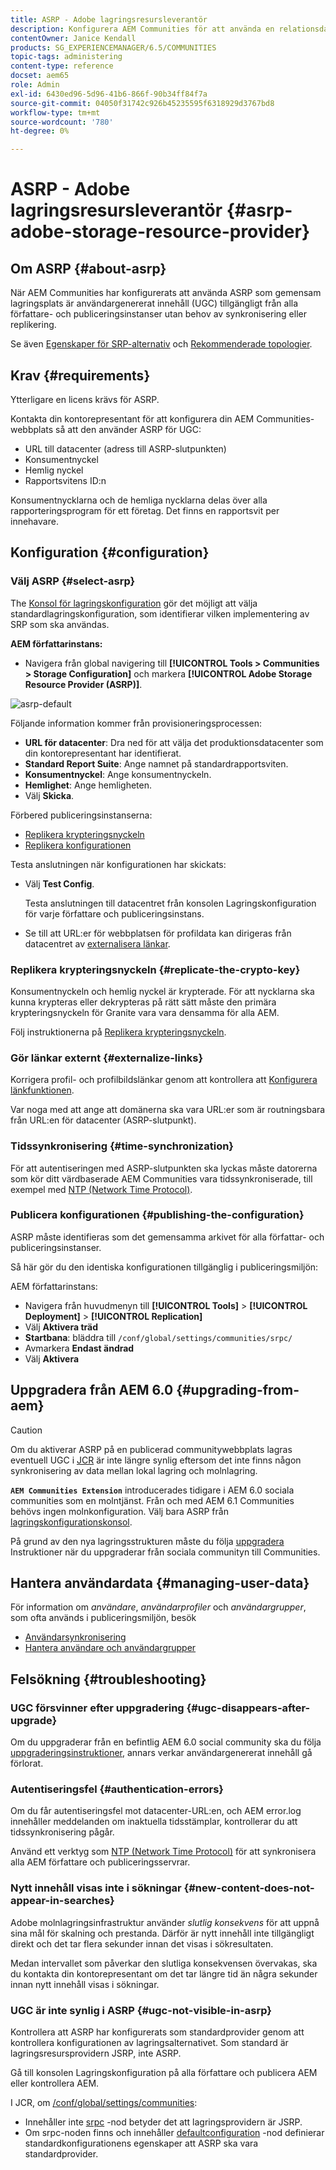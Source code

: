 ```yaml
---
title: ASRP - Adobe lagringsresursleverantör
description: Konfigurera AEM Communities för att använda en relationsdatabas som gemensam lagringsplats
contentOwner: Janice Kendall
products: SG_EXPERIENCEMANAGER/6.5/COMMUNITIES
topic-tags: administering
content-type: reference
docset: aem65
role: Admin
exl-id: 6430ed96-5d96-41b6-866f-90b34ff84f7a
source-git-commit: 04050f31742c926b45235595f6318929d3767bd8
workflow-type: tm+mt
source-wordcount: '780'
ht-degree: 0%

---
```


# ASRP - Adobe lagringsresursleverantör {#asrp-adobe-storage-resource-provider}

## Om ASRP {#about-asrp}

När AEM Communities har konfigurerats att använda ASRP som gemensam lagringsplats är användargenererat innehåll (UGC) tillgängligt från alla författare- och publiceringsinstanser utan behov av synkronisering eller replikering.

Se även [Egenskaper för SRP-alternativ](/help/communities/working-with-srp.md#characteristics-of-srp-options) och [Rekommenderade topologier](/help/communities/topologies.md).

## Krav {#requirements}

Ytterligare en licens krävs för ASRP.

Kontakta din kontorepresentant för att konfigurera din AEM Communities-webbplats så att den använder ASRP för UGC:

* URL till datacenter (adress till ASRP-slutpunkten)
* Konsumentnyckel
* Hemlig nyckel
* Rapportsvitens ID:n

Konsumentnycklarna och de hemliga nycklarna delas över alla rapporteringsprogram för ett företag. Det finns en rapportsvit per innehavare.

## Konfiguration {#configuration}

### Välj ASRP {#select-asrp}

The [Konsol för lagringskonfiguration](/help/communities/srp-config.md) gör det möjligt att välja standardlagringskonfiguration, som identifierar vilken implementering av SRP som ska användas.

**AEM författarinstans:**

* Navigera från global navigering till **[!UICONTROL Tools > Communities > Storage Configuration]** och markera **[!UICONTROL Adobe Storage Resource Provider (ASRP)]**.

![asrp-default](assets/asrp-default.png)

Följande information kommer från provisioneringsprocessen:

* **URL för datacenter**: Dra ned för att välja det produktionsdatacenter som din kontorepresentant har identifierat.
* **Standard Report Suite**: Ange namnet på standardrapportsviten.
* **Konsumentnyckel**: Ange konsumentnyckeln.
* **Hemlighet**: Ange hemligheten.
* Välj **Skicka**.

Förbered publiceringsinstanserna:

* [Replikera krypteringsnyckeln](#replicate-the-crypto-key)
* [Replikera konfigurationen](#publishing-the-configuration)

Testa anslutningen när konfigurationen har skickats:

* Välj **Test Config**.

  Testa anslutningen till datacentret från konsolen Lagringskonfiguration för varje författare och publiceringsinstans.

* Se till att URL:er för webbplatsen för profildata kan dirigeras från datacentret av [externalisera länkar](#externalize-links).

### Replikera krypteringsnyckeln {#replicate-the-crypto-key}

Konsumentnyckeln och hemlig nyckel är krypterade. För att nycklarna ska kunna krypteras eller dekrypteras på rätt sätt måste den primära krypteringsnyckeln för Granite vara vara densamma för alla AEM.

Följ instruktionerna på [Replikera krypteringsnyckeln](/help/communities/deploy-communities.md#replicate-the-crypto-key).

### Gör länkar externt {#externalize-links}

Korrigera profil- och profilbildslänkar genom att kontrollera att [Konfigurera länkfunktionen](/help/sites-developing/externalizer.md).

Var noga med att ange att domänerna ska vara URL:er som är routningsbara från URL:en för datacenter (ASRP-slutpunkt).

### Tidssynkronisering {#time-synchronization}

För att autentiseringen med ASRP-slutpunkten ska lyckas måste datorerna som kör ditt värdbaserade AEM Communities vara tidssynkroniserade, till exempel med [NTP (Network Time Protocol)](https://www.ntp.org/).

### Publicera konfigurationen {#publishing-the-configuration}

ASRP måste identifieras som det gemensamma arkivet för alla författar- och publiceringsinstanser.

Så här gör du den identiska konfigurationen tillgänglig i publiceringsmiljön:

AEM författarinstans:

* Navigera från huvudmenyn till **[!UICONTROL Tools]** > **[!UICONTROL Deployment]** > **[!UICONTROL Replication]**
* Välj **Aktivera träd**
* **Startbana**: bläddra till `/conf/global/settings/communities/srpc/`
* Avmarkera **Endast ändrad**
* Välj **Aktivera**

## Uppgradera från AEM 6.0 {#upgrading-from-aem}

>[!CAUTION]
>
>Om du aktiverar ASRP på en publicerad communitywebbplats lagras eventuell UGC i [JCR](/help/communities/jsrp.md) är inte längre synlig eftersom det inte finns någon synkronisering av data mellan lokal lagring och molnlagring.

**`AEM Communities Extension`** introducerades tidigare i AEM 6.0 sociala communities som en molntjänst. Från och med AEM 6.1 Communities behövs ingen molnkonfiguration. Välj bara ASRP från [lagringskonfigurationskonsol](/help/communities/srp-config.md).

På grund av den nya lagringsstrukturen måste du följa [uppgradera](/help/communities/upgrade.md#adobe-cloud-storage) Instruktioner när du uppgraderar från sociala communityn till Communities.

## Hantera användardata {#managing-user-data}

För information om *användare*, *användarprofiler* och *användargrupper*, som ofta används i publiceringsmiljön, besök

* [Användarsynkronisering](/help/communities/sync.md)
* [Hantera användare och användargrupper](/help/communities/users.md)

## Felsökning {#troubleshooting}

### UGC försvinner efter uppgradering {#ugc-disappears-after-upgrade}

Om du uppgraderar från en befintlig AEM 6.0 social community ska du följa [uppgraderingsinstruktioner](/help/communities/upgrade.md#adobe-cloud-storage), annars verkar användargenererat innehåll gå förlorat.

### Autentiseringsfel {#authentication-errors}

Om du får autentiseringsfel mot datacenter-URL:en, och AEM error.log innehåller meddelanden om inaktuella tidsstämplar, kontrollerar du att tidssynkronisering pågår.

Använd ett verktyg som [NTP (Network Time Protocol)](https://www.ntp.org/) för att synkronisera alla AEM författare och publiceringsservrar.

### Nytt innehåll visas inte i sökningar {#new-content-does-not-appear-in-searches}

Adobe molnlagringsinfrastruktur använder *slutlig konsekvens* för att uppnå sina mål för skalning och prestanda. Därför är nytt innehåll inte tillgängligt direkt och det tar flera sekunder innan det visas i sökresultaten.

Medan intervallet som påverkar den slutliga konsekvensen övervakas, ska du kontakta din kontorepresentant om det tar längre tid än några sekunder innan nytt innehåll visas i sökningar.

### UGC är inte synlig i ASRP {#ugc-not-visible-in-asrp}

Kontrollera att ASRP har konfigurerats som standardprovider genom att kontrollera konfigurationen av lagringsalternativet. Som standard är lagringsresursprovidern JSRP, inte ASRP.

Gå till konsolen Lagringskonfiguration på alla författare och publicera AEM eller kontrollera AEM.

I JCR, om [/conf/global/settings/communities](https://localhost:4502/crx/de/index.jsp#/etc/socialconfig/):

* Innehåller inte [srpc](https://localhost:4502/crx/de/index.jsp#/conf/global/settings/communities/srp) -nod betyder det att lagringsprovidern är JSRP.
* Om srpc-noden finns och innehåller [defaultconfiguration](https://localhost:4502/crx/de/index.jsp#/conf/global/settings/communities/srp/defaultconfiguration) -nod definierar standardkonfigurationens egenskaper att ASRP ska vara standardprovider.

